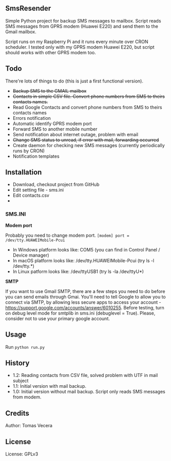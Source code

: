 ## SmsResender

Simple Python project for backup SMS messages to mailbox. Script reads SMS messages from GPRS modem (Huawei E220) and send them to the Gmail mailbox. 

Script runs on my Raspberry Pi and it runs every minute over CRON scheduler. I tested only with my GPRS modem Huawei E220, but script should works with other GPRS modem too.
    
## Todo

There're lots of things to do (this is just a first functional version).

* ~~Backup SMS to the GMAIL mailbox~~
* ~~Contacts in simple CSV file. Convert phone numbers from SMS to theirs contacts names.~~
* Read Google Contacts and convert phone numbers from SMS to theirs contacts names
* Errors notification
* Automatic identify GPRS modem port
* Forward SMS to another mobile number
* Send notification about internet outage, problem with email
* ~~Change SMS status to unread, if error with mail, forwarding occurred~~
* Create daemon for checking new SMS messages (currently periodically runs by CRON)
* Notification templates

## Installation

* Download, checkout project from GitHub
* Edit setting file - sms.ini
* Edit contacts.csv
* 

### SMS.INI

**Modem port**

Probably you need to change modem port.
`
[modem]
port = /dev/tty.HUAWEIMobile-Pcui
`

* In Windows platform looks like: COM5 (you can find in Control Panel / Device manager)
* In macOS platform looks like: /dev/tty.HUAWEIMobile-Pcui (try ls -l /dev/tty.*)
* In Linux patform looks like: /dev/ttyUSB1 (try ls -la /dev/ttyU*)

**SMTP**

If you want to use Gmail SMTP, there are a few steps you need to do before you can send emails through Gmai. You'll need to tell Google to allow you to connect via SMTP, by allowing less secure apps to access your account - https://support.google.com/accounts/answer/6010255. Before testing, turn on debug level mode for smtplib in sms.ini (debuglevel = True). Please, consider not to use your primary google account. 

## Usage

Run `python run.py`

## History

* 1.2: Reading contacts from CSV file, solved problem with UTF in mail subject
* 1.1: Initial version with mail backup.
* 1.0: Initial version without mail backup. Script only reads SMS messages from modem.


## Credits

Author: Tomas Vecera

## License

License: GPLv3
